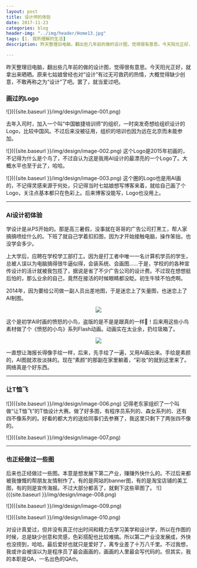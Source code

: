 ```yaml
---
layout: post
title: 设计师的体验
date: 2017-11-23
categories: blog
header-img: "../img/header/Home13.jpg"
tags: [1. 我所理解的生活]
description: 昨天整理旧电脑，翻出些几年前的做的设计图，觉得很有意思。今天阳光正好，就拿出来晒晒。原来七姑娘曾经也对“设计”有过无可救药的热情，大概觉得缺少创意，不敢再称之为“设计”了吧。罢了，就当爱过吧。对设计真爱过，但并没有真正付出时间和精力去学习美学和设计学，所以在作图的时候，总是缺少创意和灵感，色彩搭配也比较难搞。所以第二产业没发展成，外快也没捞到，哈哈。最后爱好也就只是爱好了，离专业差了十万八千里。不过我想，我或许会被误以为是程序员了最会画画的，画画的人里最会写代码的。但其实，我的本职是QA，一名出色的QA🤓。

---
```

昨天整理旧电脑，翻出些几年前的做的设计图，觉得很有意思。今天阳光正好，就拿出来晒晒。原来七姑娘曾经也对“设计”有过无可救药的热情，大概觉得缺少创意，不敢再称之为“设计”了吧。罢了，就当爱过吧。

### 画过的Logo
![]({{site.baseurl }}/img/design/image-001.png)

去年入司时，加入一个叫“中国敏捷培训师”的组织，一时突发奇想给组织设计的Logo，比较中国风。不过后来没被征用，组织的培训也因为远在北京而未能参加。

![]({{site.baseurl }}/img/design/image-002.png)
这个Logo是2015年初画的，不记得为什么是个鸟了，不过自认为这是我用AI设计的最漂亮的一个Logo了。大概水平也至于此了，哈哈。

![]({{site.baseurl }}/img/design/image-003.png)
这个圈的Logo也是用AI画的，不记得灵感来源于何处，只记得当时七姑娘想写博客来着，就给自己画了个Logo，关注点基本都只在色彩上。后来博客没能写，Logo也没用上。

---

### AI设计初体验
学设计是从PS开始的。那是高三暑假，没事就在哥哥的广告公司打黑工，帮人家搞搞喷绘什么的。下班了就自己学着扣扣图，因为才开始接触电脑，操作笨拙，也没学会多少。

上大学后，应聘在学校学工部打工。因为是打工者中唯一一名计算机学员的学生，总被人误以为电脑搞得很牛逼似得，会装系统、会画图......于是，学校的的各种宣传设计的活计就被我包揽了，据说是省了不少广告公司的设计费。不过现在想想挺后怕的，那么业余的自己，竟然在接活的时候眼睛都没眨。初生牛犊不怕虎啊。

2014年，因为要给公司做一副人员出差地图，于是迷恋上了矢量图，也迷恋上了AI制图。
<center>
    <p><img src="{{site.baseurl }}/img/design/image-004.png" align="center"></p>
</center>
这个是初学AI时画的愤怒的小鸟，盗版的是不是是跟真的一样👻！后来用这些小鸟素材做了个《愤怒的小鸟》系列Flash动画。动画实在太业余，扔垃圾箱了。

<center>
    <p><img src="{{site.baseurl }}/img/design/image-005.png" align="center"></p>
</center>

一直想让海报长得像手绘一样，后来，先手绘了一遍，又用AI画出来。手绘是素颜的，AI图就浓妆淡抹的。现在“素颜”的那副在家里躺着，“彩妆”的就到这里来了。网络真是个好东西。

---

### 让T恤飞
![]({{site.baseurl }}/img/design/image-006.png)
记得老东家组织了一个叫做“让T恤飞”的T恤设计大赛。做了好多图，有程序员系列的、森女系列的、还有四不像系列的。好看的都大方的送给同事们去参赛了，我这里只剩下了两张四不像的。

![]({{site.baseurl }}/img/design/image-007.png)

---

### 也正经做过一些图
后来也正经做过一些图。本意是想发展下第二产业，赚赚外快什么的。不过后来都被我慷慨的帮朋友友情制作了。有的是网站的banner图，有的是淘宝店铺的美工图，有的则是宣传海报。不过大部分都丢了，就剩下这些草图了。
![]({{site.baseurl }}/img/design/image-008.png)

![]({{site.baseurl }}/img/design/image-009.png)

![]({{site.baseurl }}/img/design/image-010.png)

对设计真爱过，但并没有真正付出时间和精力去学习美学和设计学，所以在作图的时候，总是缺少创意和灵感，色彩搭配也比较难搞。所以第二产业没发展成，外快也没捞到，哈哈。最后爱好也就只是爱好了，离专业差了十万八千里。不过我想，我或许会被误以为是程序员了最会画画的，画画的人里最会写代码的。但其实，我的本职是QA，一名出色的QA🤓。













